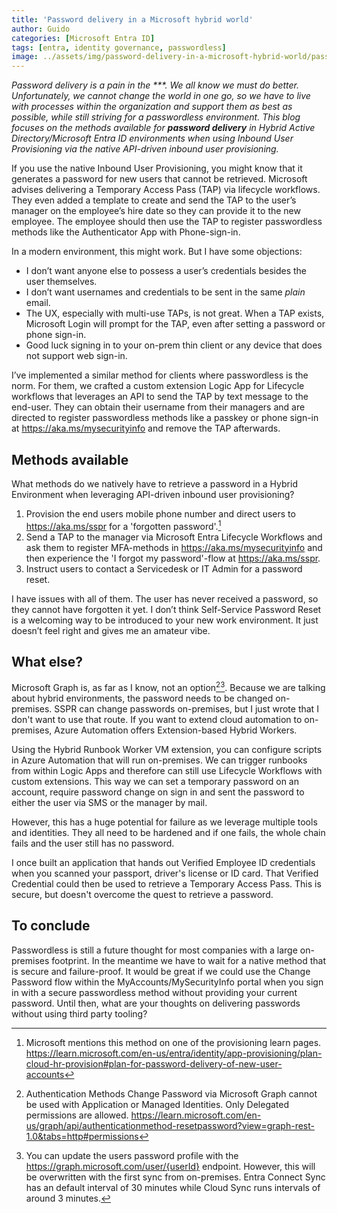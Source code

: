 ```yaml
---
title: 'Password delivery in a Microsoft hybrid world'
author: Guido
categories: [Microsoft Entra ID]
tags: [entra, identity governance, passwordless]
image: ../assets/img/password-delivery-in-a-microsoft-hybrid-world/password-delivery.jpg
---
```


*Password delivery is a pain in the \***. We all know we must do better. Unfortunately, we cannot change the world in one go, so we have to live with processes within the organization and support them as best as possible, while still striving for a passwordless environment. This blog focuses on the methods available for __password delivery__ in Hybrid Active Directory/Microsoft Entra ID environments when using Inbound User Provisioning via the native API-driven inbound user provisioning.*

If you use the native Inbound User Provisioning, you might know that it generates a password for new users that cannot be retrieved. Microsoft advises delivering a Temporary Access Pass (TAP) via lifecycle workflows. They even added a template to create and send the TAP to the user’s manager on the employee’s hire date so they can provide it to the new employee. The employee should then use the TAP to register passwordless methods like the Authenticator App with Phone-sign-in.

In a modern environment, this might work. But I have some objections:

- I don’t want anyone else to possess a user’s credentials besides the user themselves.
- I don’t want usernames and credentials to be sent in the same *plain* email.
- The UX, especially with multi-use TAPs, is not great. When a TAP exists, Microsoft Login will prompt for the TAP, even after setting a password or phone sign-in.
- Good luck signing in to your on-prem thin client or any device that does not support web sign-in.

I’ve implemented a similar method for clients where passwordless is the norm. For them, we crafted a custom extension Logic App for Lifecycle workflows that leverages an API to send the TAP by text message to the end-user. They can obtain their username from their managers and are directed to register passwordless methods like a passkey or phone sign-in at https://aka.ms/mysecurityinfo and remove the TAP afterwards.

## Methods available

What methods do we natively have to retrieve a password in a Hybrid Environment when leveraging API-driven inbound user provisioning?

1. Provision the end users mobile phone number and direct users to https://aka.ms/sspr for a 'forgotten password'.[^1]
2. Send a TAP to the manager via Microsoft Entra Lifecycle Workflows and ask them to register MFA-methods in https://aka.ms/mysecurityinfo and then experience the 'I forgot my password'-flow at https://aka.ms/sspr.
3. Instruct users to contact a Servicedesk or IT Admin for a password reset.

I have issues with all of them. The user has never received a password, so they cannot have forgotten it yet. I don’t think Self-Service Password Reset is a welcoming way to be introduced to your new work environment. It just doesn’t feel right and gives me an amateur vibe.

## What else?

Microsoft Graph is, as far as I know, not an option[^2][^3]. Because we are talking about hybrid environments, the password needs to be changed on-premises. SSPR can change passwords on-premises, but I just wrote that I don't want to use that route. If you want to extend cloud automation to on-premises, Azure Automation offers Extension-based Hybrid Workers.

Using the Hybrid Runbook Worker VM extension, you can configure scripts in Azure Automation that will run on-premises. We can trigger runbooks from within Logic Apps and therefore can still use Lifecycle Workflows with custom extensions. This way we can set a temporary password on an account, require password change on sign in and sent the password to either the user via SMS or the manager by mail.

However, this has a huge potential for failure as we leverage multiple tools and identities. They all need to be hardened and if one fails, the whole chain fails and the user still has no password.

I once built an application that hands out Verified Employee ID credentials when you scanned your passport, driver's license or ID card. That Verified Credential could then be used to retrieve a Temporary Access Pass. This is secure, but doesn't overcome the quest to retrieve a password.

## To conclude

Passwordless is still a future thought for most companies with a large on-premises footprint. In the meantime we have to wait for a native method that is secure and failure-proof. It would be great if we could use the Change Password flow within the MyAccounts/MySecurityInfo portal when you sign in with a secure passwordless method without providing your current password. Until then, what are your thoughts on delivering passwords without using third party tooling?

[^1]: Microsoft mentions this method on one of the provisioning learn pages. https://learn.microsoft.com/en-us/entra/identity/app-provisioning/plan-cloud-hr-provision#plan-for-password-delivery-of-new-user-accounts

[^2]: Authentication Methods Change Password via Microsoft Graph cannot be used with Application or Managed Identities. Only Delegated permissions are allowed. https://learn.microsoft.com/en-us/graph/api/authenticationmethod-resetpassword?view=graph-rest-1.0&tabs=http#permissions

[^3]: You can update the users password profile with the https://graph.microsoft.com/user/{userId} endpoint. However, this will be overwritten with the first sync from on-premises. Entra Connect Sync has an default interval of 30 minutes while Cloud Sync runs intervals of around 3 minutes.